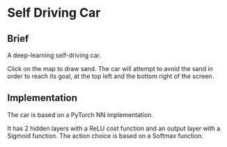 # Self Driving Car

## Brief

A deep-learning self-driving car.

Click on the map to draw sand. The car will attempt to avoid the sand in order to reach its goal, at the top left and the bottom right of the screen.

## Implementation

The car is based on a PyTorch NN implementation.

It has 2 hidden layers with a ReLU cost function and an output layer with a Sigmoid function.
The action choice is based on a Softmax function.
